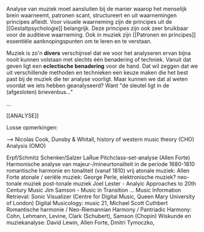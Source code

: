 Analyse van muziek moet aansluiten bij de manier waarop het menselijk brein waarneemt, patronen scant, structureert en uit waarnemingen principes afleidt. 
Voor visuele waarneming zijn de principes uit de [[Gestaltpsychologie]] belangrijk.
Deze principes zijn ook zeer bruikbaar voor de auditieve waarneming.
Ook in muziek zijn [[Patronen en principes]] essentiële aanknopingspunten om te leren en te verstaan.

Muziek is zo'n **divers** verschijnsel dat we voor het analyseren ervan bijna nooit kunnen volstaan met slechts één benadering of techniek. Vanuit dat geven ligt een **eclectische benadering** voor de hand. Dat wil zeggen dat we uit verschillende methoden en technieken een keuze maken die het best past bij de muziek die ter analyse voorligt. Maar kunnen we dat al weten voordat we iets hebben geanalyseerd? Want "de sleutel ligt in de (afgesloten) brievenbus..."

...

[[ANALYSE]]


Losse opmerkingen:

--> Nicolas Cook, Dunsby & Whitall, history of western music theory (CHO)
Analysis (OMO)

Erpf/Schmitz
Schenker/Salzer
LaRue 
Pitchclass-set-analyse (Allen Forte)
Harmonische analyse van
majeur-/mineurtonaliteit in de periode 1680-1810
romantische harmonie en tonaliteit (vanaf 1810)
vrij atonale muziek: Allen Forte
atonale / seriële muziek: George Perle, 
elektronische muziek?
neo-tonale muziek
post-tonale muziek
Joel Lester - Analyic Approaches to  20th Century Music
Jim Samson - Music in Transition
...
Music Information Retrieval: Sonic Visualizer (Centre for Digital Music, Queen Mary University of London)
Digital Musicology: music 21, Michael Scott Cuthbert
Romantische harmonie / Neo-Riemannian Harmony / Pantriadic Harmony: Cohn, Lehmann, Levine, Clark (Schubert), Samson (Chopin)
Wiskunde en muziekanalyse: David Lewin, Allen Forte, Dmitri Tymoczko, 